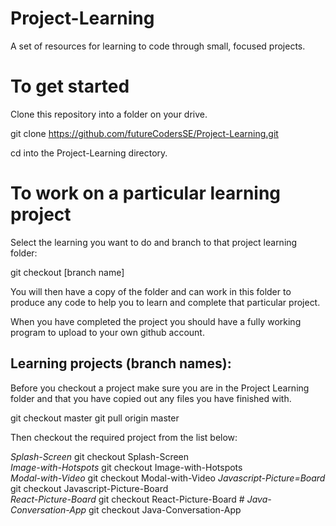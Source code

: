 # Project-Learning
A set of resources for learning to code through small, focused projects.

# To get started
Clone this repository into a folder on your drive.  

git clone https://github.com/futureCodersSE/Project-Learning.git  

cd into the Project-Learning directory.  

# To work on a particular learning project

Select the learning you want to do and branch to that project learning folder:  

git checkout [branch name]  

You will then have a copy of the folder and can work in this folder to produce any code to help you to learn and complete that particular project.  
  
When you have completed the project you should have a fully working program to upload to your own github account.  

## Learning projects (branch names):

Before you checkout a project make sure you are in the Project Learning folder and that you have copied out any files you have finished with.  

  git checkout master
  git pull origin master
  
Then checkout the required project from the list below:

<i>Splash-Screen</i>  git checkout Splash-Screen  
<i>Image-with-Hotspots</i>  git checkout Image-with-Hotspots   
<i>Modal-with-Video</i>  git checkout Modal-with-Video
<i>Javascript-Picture=Board</i>  git checkout Javascript-Picture-Board  
<i>React-Picture-Board</i>  git checkout React-Picture-Board  #
<i>Java-Conversation-App</i>  git checkout Java-Conversation-App

